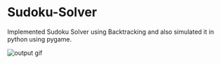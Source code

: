 # Sudoku-Solver

Implemented Sudoku Solver using Backtracking and also simulated it in python using pygame.

![output gif](sudoku.gif)
